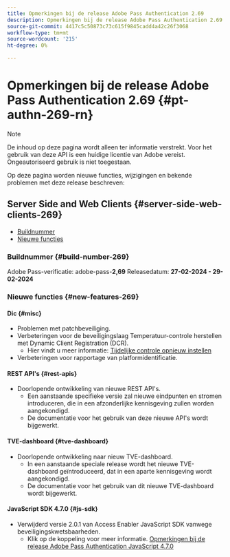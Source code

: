 ```yaml
---
title: Opmerkingen bij de release Adobe Pass Authentication 2.69
description: Opmerkingen bij de release Adobe Pass Authentication 2.69
source-git-commit: 4417c5c50873c73c615f9845cadd4a42c26f3068
workflow-type: tm+mt
source-wordcount: '215'
ht-degree: 0%

---
```


# Opmerkingen bij de release Adobe Pass Authentication 2.69 {#pt-authn-269-rn}

>[!NOTE]
>
>De inhoud op deze pagina wordt alleen ter informatie verstrekt. Voor het gebruik van deze API is een huidige licentie van Adobe vereist. Ongeautoriseerd gebruik is niet toegestaan.

Op deze pagina worden nieuwe functies, wijzigingen en bekende problemen met deze release beschreven:

## Server Side and Web Clients {#server-side-web-clients-269}

* [Buildnummer](#build-number-269)
* [Nieuwe functies](#new-features-269)

### Buildnummer {#build-number-269}

Adobe Pass-verificatie: adobe-pass-**2,69**
Releasedatum: **27-02-2024 - 29-02-2024**

### Nieuwe functies {#new-features-269}

#### Dic {#misc}

* Problemen met patchbeveiliging.
* Verbeteringen voor de beveiligingslaag Temperatuur-controle herstellen met Dynamic Client Registration (DCR).
   * Hier vindt u meer informatie: [Tijdelijke controle opnieuw instellen](reset-temp-pass.md)
* Verbeteringen voor rapportage van platformidentificatie.

#### REST API&#39;s {#rest-apis}

* Doorlopende ontwikkeling van nieuwe REST API&#39;s.
   * Een aanstaande specifieke versie zal nieuwe eindpunten en stromen introduceren, die in een afzonderlijke kennisgeving zullen worden aangekondigd.
   * De documentatie voor het gebruik van deze nieuwe API&#39;s wordt bijgewerkt.

#### TVE-dashboard {#tve-dashboard}

* Doorlopende ontwikkeling naar nieuw TVE-dashboard.
   * In een aanstaande speciale release wordt het nieuwe TVE-dashboard geïntroduceerd, dat in een aparte kennisgeving wordt aangekondigd.
   * De documentatie voor het gebruik van dit nieuwe TVE-dashboard wordt bijgewerkt.

#### JavaScript SDK 4.7.0 {#js-sdk}

* Verwijderd versie 2.0.1 van Access Enabler JavaScript SDK vanwege beveiligingskwetsbaarheden.
   * Klik op de koppeling voor meer informatie. [Opmerkingen bij de release Adobe Pass Authentication JavaScript 4.7.0](authn-rn-javascript-470.md)
